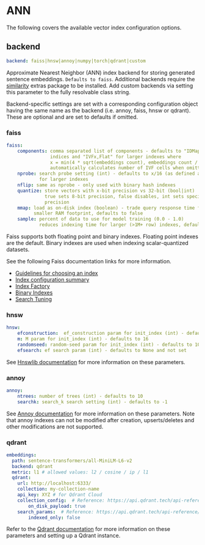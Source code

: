 # ANN

The following covers the available vector index configuration options.

## backend

```yaml
backend: faiss|hnsw|annoy|numpy|torch|qdrant|custom
```

Approximate Nearest Neighbor (ANN) index backend for storing generated sentence embeddings. `Defaults to faiss`. Additional backends require the
[similarity](../../../install/#similarity) extras package to be installed. Add custom backends via setting this parameter to the fully resolvable
class string.

Backend-specific settings are set with a corresponding configuration object having the same name as the backend (i.e. annoy, faiss, hnsw or qdrant). These are optional and are set to defaults if omitted.

### faiss

```yaml
faiss:
    components: comma separated list of components - defaults to "IDMap,Flat" for small
                indices and "IVFx,Flat" for larger indexes where
                x = min(4 * sqrt(embeddings count), embeddings count / 39)
                automatically calculates number of IVF cells when omitted (supports "IVF,Flat")
    nprobe: search probe setting (int) - defaults to x/16 (as defined above)
            for larger indexes
    nflip: same as nprobe - only used with binary hash indexes
    quantize: store vectors with x-bit precision vs 32-bit (bool|int)
              true sets 8-bit precision, false disables, int sets specified
              precision
    mmap: load as on-disk index (boolean) - trade query response time for a
          smaller RAM footprint, defaults to false
    sample: percent of data to use for model training (0.0 - 1.0)
            reduces indexing time for larger (>1M+ row) indexes, defaults to 1.0
```

Faiss supports both floating point and binary indexes. Floating point indexes are the default. Binary indexes are used when indexing scalar-quantized datasets.

See the following Faiss documentation links for more information.

- [Guidelines for choosing an index](https://github.com/facebookresearch/faiss/wiki/Guidelines-to-choose-an-index)
- [Index configuration summary](https://github.com/facebookresearch/faiss/wiki/Faiss-indexes)
- [Index Factory](https://github.com/facebookresearch/faiss/wiki/The-index-factory)
- [Binary Indexes](https://github.com/facebookresearch/faiss/wiki/Binary-indexes)
- [Search Tuning](https://github.com/facebookresearch/faiss/wiki/Faster-search)

### hnsw

```yaml
hnsw:
    efconstruction:  ef_construction param for init_index (int) - defaults to 200
    m: M param for init_index (int) - defaults to 16
    randomseed: random-seed param for init_index (int) - defaults to 100
    efsearch: ef search param (int) - defaults to None and not set
```

See [Hnswlib documentation](https://github.com/nmslib/hnswlib/blob/master/ALGO_PARAMS.md) for more information on these parameters.

### annoy

```yaml
annoy:
    ntrees: number of trees (int) - defaults to 10
    searchk: search_k search setting (int) - defaults to -1
```

See [Annoy documentation](https://github.com/spotify/annoy#full-python-api) for more information on these parameters. Note that annoy indexes can not be modified after creation, upserts/deletes and other modifications are not supported.

### qdrant

```yaml
embeddings:
  path: sentence-transformers/all-MiniLM-L6-v2
  backend: qdrant
  metric: l1 # allowed values: l2 / cosine / ip / l1
  qdrant:
    url: http://localhost:6333/
    collection: my-collection-name
    api_key: XYZ # for Qdrant Cloud
    collection_config:  # Reference: https://api.qdrant.tech/api-reference/collections/create-collection#request
        on_disk_payload: true
    search_params:  # Reference: https://api.qdrant.tech/api-reference/points/search-points#request.body.params
        indexed_only: false

```

Refer to the [Qdrant documentation](https://qdrant.tech/documentation/) for more information on these parameters and setting up a Qdrant instance.
